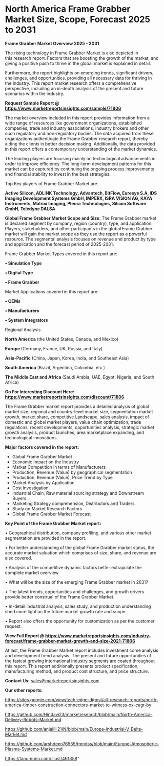 # North America Frame Grabber Market Size, Scope, Forecast 2025 to 2031

<Strong> Frame Grabber Market Overview 2025 - 2031</strong>

The rising technology in Frame Grabber Market is also depicted in this research report. Factors that are boosting the growth of the market, and giving a positive push to thrive in the global market is explained in detail.

Furthermore, the report highlights on emerging trends, significant drivers, challenges, and opportunities, providing all necessary data for thriving in the industry. This report market research offers a comprehensive perspective, including an in-depth analysis of the present and future scenarios within the industry.

<strong>Request Sample Report @ <a href=https://www.marketreportsinsights.com/sample/71806>https://www.marketreportsinsights.com/sample/71806</a></strong>

The market overview included in this report provides information from a wide range of resources like government organizations, established companies, trade and industry associations, industry brokers and other such regulatory and non-regulatory bodies. The data acquired from these organizations authenticate the Frame Grabber research report, thereby aiding the clients in better decision making. Additionally, the data provided in this report offers a contemporary understanding of the market dynamics.

The leading players are focusing mainly on technological advancements in order to improve efficiency. The long-term development patterns for this market can be captured by continuing the ongoing process improvements and financial stability to invest in the best strategies.

Top Key players of Frame Grabber Market are:

<strong>Active Silicon, ADLINK Technology, Advantech, BitFlow, Euresys S.A, IDS Imaging Development Systems GmbH, IMPERX, ISRA VISION AG, KAYA Instruments, Matrox Imaging, Pleora Technologies, Silicon Software GmbH, Teledyne DALSA</strong>

<strong><b>Global Frame Grabber Market Scope and Size:</b></strong>
The Frame Grabber market is declared segment by company, region (country), type, and application. Players, stakeholders, and other participants in the global Frame Grabber market will gain the market scope as they use the report as a powerful resource. The segmental analysis focuses on revenue and product by type and application and the forecast period of 2025-2031.

Frame Grabber Market Types covered in this report are:

<strong>• Simulation Type

• Digital Type

• Frame Grabber</strong>

Market Applications covered in this report are:

<strong>• OEMs

• Manufacturers

• System Integrators</strong> 

Regional Analysis

<strong>North America</strong> (the United States, Canada, and Mexico)

<strong>Europe</strong> (Germany, France, UK, Russia, and Italy)

<strong>Asia-Pacific</strong> (China, Japan, Korea, India, and Southeast Asia)

<strong>South America</strong> (Brazil, Argentina, Colombia, etc.)

<strong>The Middle East and Africa</strong> (Saudi Arabia, UAE, Egypt, Nigeria, and South Africa)

<strong>Go For Interesting Discount Here: <a href=https://www.marketreportsinsights.com/discount/71806>https://www.marketreportsinsights.com/discount/71806</a></strong>

The Frame Grabber market report provides a detailed analysis of global market size, regional and country-level market size, segmentation market growth, market share, competitive Landscape, sales analysis, impact of domestic and global market players, value chain optimization, trade regulations, recent developments, opportunities analysis, strategic market growth analysis, product launches, area marketplace expanding, and technological innovations.

<strong><b>Major factors covered in the report:</b></strong>
<ul>
  <li>Global Frame Grabber Market </li>
  <li>Economic Impact on the Industry</li>
  <li>Market Competition in terms of Manufacturers</li>
  <li>Production, Revenue (Value) by geographical segmentation</li>
  <li>Production, Revenue (Value), Price Trend by Type</li>
  <li>Market Analysis by Application</li>
  <li>Cost Investigation</li>
  <li>Industrial Chain, Raw material sourcing strategy and Downstream Buyers</li>
  <li>Marketing Strategy comprehension, Distributors and Traders</li>
  <li>Study on Market Research Factors</li>
  <li>Global Frame Grabber Market Forecast</li>
</ul>

<strong><b>Key Point of the Frame Grabber Market report:</b></strong>

• Geographical distribution, company profiling, and various other market segmentation are provided in the report.

• For better understanding of the global Frame Grabber market status, the accurate market valuation which comprises of size, share, and revenue are also covered.

• Analysis of the competitive dynamic factors better extrapolate the complete market overview

• What will be the size of the emerging Frame Grabber market in 2031?

• The latest trends, opportunities and challenges, and growth drivers provide better construal of the Frame Grabber Market.

• In-detail industrial analysis, sales study, and production understanding shed more light on the future market growth rate and scope.

• Report also offers the opportunity for customization as per the customer request.

<strong><b>View Full Report @ <a href=https://www.marketreportsinsights.com/industry-forecast/frame-grabber-market-growth-and-size-2021-71806>https://www.marketreportsinsights.com/industry-forecast/frame-grabber-market-growth-and-size-2021-71806</a></b></strong>


At last, the Frame Grabber Market report includes investment come analysis and development trend analysis. The present and future opportunities of the fastest growing international industry segments are coated throughout this report. This report additionally presents product specification, manufacturing method, and product cost structure, and price structure.

<strong>Contact Us:</strong>
sales@marketreportsinsights.com

<strong>Our other reports:</strong>

<a href=https://sites.google.com/view/tech-edge-digest/all-research-reports/north-america-timber-construction-connectors-market-to-witness-xx-cagr-by>https://sites.google.com/view/tech-edge-digest/all-research-reports/north-america-timber-construction-connectors-market-to-witness-xx-cagr-by</a>

<a href=https://github.com/Hindavi23/marketresearch/blob/main/North-America-Delivery-Robots-Market.md>https://github.com/Hindavi23/marketresearch/blob/main/North-America-Delivery-Robots-Market.md</a>

<a href=https://github.com/anjaliiii21/N/blob/main/Europe-Industrial-V-Belts-Market.md>https://github.com/anjaliiii21/N/blob/main/Europe-Industrial-V-Belts-Market.md</a>

<a href=https://github.com/arshdeep76555/trendss/blob/main/Europe-Atmospheric-Plasma-Systems-Market.md>https://github.com/arshdeep76555/trendss/blob/main/Europe-Atmospheric-Plasma-Systems-Market.md</a>

<a href=https://tanomuno.com/illust/461358>https://tanomuno.com/illust/461358</a>"
